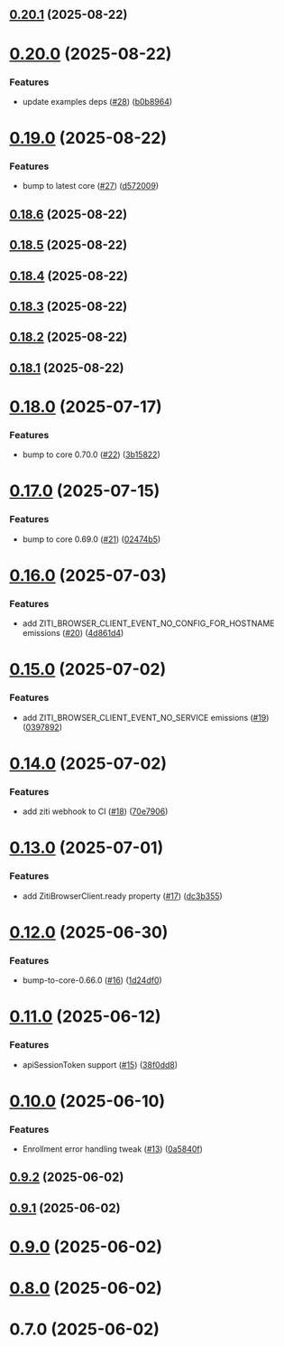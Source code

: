 ## [0.20.1](https://github.com/openziti/ziti-sdk-browser/compare/v0.20.0...v0.20.1) (2025-08-22)



# [0.20.0](https://github.com/openziti/ziti-sdk-browser/compare/v0.19.0...v0.20.0) (2025-08-22)


### Features

* update examples deps ([#28](https://github.com/openziti/ziti-sdk-browser/issues/28)) ([b0b8964](https://github.com/openziti/ziti-sdk-browser/commit/b0b89648e57a7f66de45c5880b8e4c1b02d7d441))



# [0.19.0](https://github.com/openziti/ziti-sdk-browser/compare/v0.18.6...v0.19.0) (2025-08-22)


### Features

* bump to latest core ([#27](https://github.com/openziti/ziti-sdk-browser/issues/27)) ([d572009](https://github.com/openziti/ziti-sdk-browser/commit/d5720090dce4ae927ce05fac64e2d8b8bdc620d3))



## [0.18.6](https://github.com/openziti/ziti-sdk-browser/compare/v0.18.5...v0.18.6) (2025-08-22)



## [0.18.5](https://github.com/openziti/ziti-sdk-browser/compare/v0.18.4...v0.18.5) (2025-08-22)



## [0.18.4](https://github.com/openziti/ziti-sdk-browser/compare/v0.18.3...v0.18.4) (2025-08-22)



## [0.18.3](https://github.com/openziti/ziti-sdk-browser/compare/v0.18.2...v0.18.3) (2025-08-22)



## [0.18.2](https://github.com/openziti/ziti-sdk-browser/compare/v0.18.1...v0.18.2) (2025-08-22)



## [0.18.1](https://github.com/openziti/ziti-sdk-browser/compare/v0.18.0...v0.18.1) (2025-08-22)



# [0.18.0](https://github.com/openziti/ziti-sdk-browser/compare/v0.17.0...v0.18.0) (2025-07-17)


### Features

* bump to core 0.70.0 ([#22](https://github.com/openziti/ziti-sdk-browser/issues/22)) ([3b15822](https://github.com/openziti/ziti-sdk-browser/commit/3b15822ec62c01733fa9a503a25f2ee251139c55))



# [0.17.0](https://github.com/openziti/ziti-sdk-browser/compare/v0.16.0...v0.17.0) (2025-07-15)


### Features

* bump to core 0.69.0 ([#21](https://github.com/openziti/ziti-sdk-browser/issues/21)) ([02474b5](https://github.com/openziti/ziti-sdk-browser/commit/02474b5b1a565037e4a036e44e9ed7020f52a55c))



# [0.16.0](https://github.com/openziti/ziti-sdk-browser/compare/v0.15.0...v0.16.0) (2025-07-03)


### Features

* add ZITI_BROWSER_CLIENT_EVENT_NO_CONFIG_FOR_HOSTNAME emissions ([#20](https://github.com/openziti/ziti-sdk-browser/issues/20)) ([4d861d4](https://github.com/openziti/ziti-sdk-browser/commit/4d861d4687a430dbb2e50ce5d16feed6f415ebce))



# [0.15.0](https://github.com/openziti/ziti-sdk-browser/compare/v0.14.0...v0.15.0) (2025-07-02)


### Features

* add ZITI_BROWSER_CLIENT_EVENT_NO_SERVICE emissions ([#19](https://github.com/openziti/ziti-sdk-browser/issues/19)) ([0397892](https://github.com/openziti/ziti-sdk-browser/commit/03978924e632bec3fa5f9e2311085ab41d668477))



# [0.14.0](https://github.com/openziti/ziti-sdk-browser/compare/v0.13.0...v0.14.0) (2025-07-02)


### Features

* add ziti webhook to CI ([#18](https://github.com/openziti/ziti-sdk-browser/issues/18)) ([70e7906](https://github.com/openziti/ziti-sdk-browser/commit/70e790687c6c4062d90a8e5d0c4a4c2d253bcd77))



# [0.13.0](https://github.com/openziti/ziti-sdk-browser/compare/v0.12.0...v0.13.0) (2025-07-01)


### Features

* add ZitiBrowserClient.ready property ([#17](https://github.com/openziti/ziti-sdk-browser/issues/17)) ([dc3b355](https://github.com/openziti/ziti-sdk-browser/commit/dc3b3557460f2bbba37099b8e8d570b29f2a4493))



# [0.12.0](https://github.com/openziti/ziti-sdk-browser/compare/v0.11.0...v0.12.0) (2025-06-30)


### Features

* bump-to-core-0.66.0 ([#16](https://github.com/openziti/ziti-sdk-browser/issues/16)) ([1d24df0](https://github.com/openziti/ziti-sdk-browser/commit/1d24df0f043280b93af5bd443db422b817cf9fd4))



# [0.11.0](https://github.com/openziti/ziti-sdk-browser/compare/v0.10.0...v0.11.0) (2025-06-12)


### Features

* apiSessionToken support ([#15](https://github.com/openziti/ziti-sdk-browser/issues/15)) ([38f0dd8](https://github.com/openziti/ziti-sdk-browser/commit/38f0dd87f9b6a8bc96fef7cf538ee1210471f170))



# [0.10.0](https://github.com/openziti/ziti-sdk-browser/compare/v0.9.2...v0.10.0) (2025-06-10)


### Features

* Enrollment error handling tweak ([#13](https://github.com/openziti/ziti-sdk-browser/issues/13)) ([0a5840f](https://github.com/openziti/ziti-sdk-browser/commit/0a5840f0a95d1d7f406a24a155a9566ee0a7f307))



## [0.9.2](https://github.com/openziti/ziti-sdk-browser/compare/v0.9.1...v0.9.2) (2025-06-02)



## [0.9.1](https://github.com/openziti/ziti-sdk-browser/compare/v0.9.0...v0.9.1) (2025-06-02)



# [0.9.0](https://github.com/openziti/ziti-sdk-browser/compare/v0.8.0...v0.9.0) (2025-06-02)



# [0.8.0](https://github.com/openziti/ziti-sdk-browser/compare/v0.7.0...v0.8.0) (2025-06-02)



# 0.7.0 (2025-06-02)



